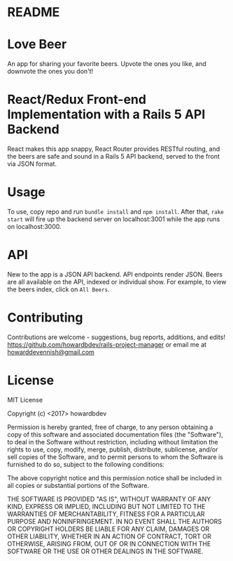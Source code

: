 # README

# Love Beer
  An app for sharing your favorite beers.  Upvote the ones you like, and downvote the ones you don't!  

# React/Redux Front-end Implementation with a Rails 5 API Backend
  React makes this app snappy, React Router provides RESTful routing, and the beers are safe and sound in a Rails 5 API backend, served to the front via JSON format.

# Usage
  To use, copy repo and run `bundle install` and `npm install`.  After that, `rake start` will fire up the backend server on localhost:3001 while the app runs on localhost:3000.

# API
  New to the app is a JSON API backend.  API endpoints render JSON.  Beers are all available on the API, indexed or individual show.  For example, to view the beers index, click on `All Beers`.

# Contributing
  Contributions are welcome - suggestions, bug reports, additions, and edits! https://github.com/howardbdev/rails-project-manager or email me at howarddevennish@gmail.com

# License

MIT License

Copyright (c) <2017> howardbdev

Permission is hereby granted, free of charge, to any person obtaining a copy
of this software and associated documentation files (the "Software"), to deal
in the Software without restriction, including without limitation the rights
to use, copy, modify, merge, publish, distribute, sublicense, and/or sell
copies of the Software, and to permit persons to whom the Software is
furnished to do so, subject to the following conditions:

The above copyright notice and this permission notice shall be included in all
copies or substantial portions of the Software.

THE SOFTWARE IS PROVIDED "AS IS", WITHOUT WARRANTY OF ANY KIND, EXPRESS OR
IMPLIED, INCLUDING BUT NOT LIMITED TO THE WARRANTIES OF MERCHANTABILITY,
FITNESS FOR A PARTICULAR PURPOSE AND NONINFRINGEMENT. IN NO EVENT SHALL THE
AUTHORS OR COPYRIGHT HOLDERS BE LIABLE FOR ANY CLAIM, DAMAGES OR OTHER
LIABILITY, WHETHER IN AN ACTION OF CONTRACT, TORT OR OTHERWISE, ARISING FROM,
OUT OF OR IN CONNECTION WITH THE SOFTWARE OR THE USE OR OTHER DEALINGS IN THE
SOFTWARE.
